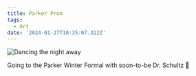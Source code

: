 ```yaml
---
title: Parker Prom
tags:
  - Art
date: '2024-01-27T10:35:07.322Z'
---
```


![Dancing the night away](http://res.cloudinary.com/cpadilla/image/upload/v1706387573/chrisdpadilla/blog/art/ln9ifg5aie4zgetx0asm.jpg)

Going to the Parker Winter Formal with soon-to-be Dr. Schultz 💙
